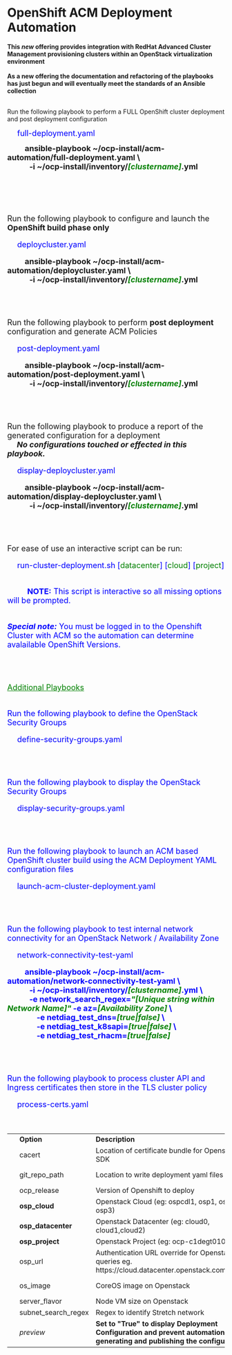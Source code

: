 # OpenShift ACM Deployment Automation
<b>This *new* offering provides integration with RedHat Advanced Cluster Management provisioning clusters within an OpenStack virtualization environment<br></b>
<br><b>As a new offering the documentation and refactoring of the playbooks has just begun and will eventually meet the standards of an Ansible collection<br></b>

<BR>Run the following playbook to perform a FULL OpenShift cluster deployment and post deployment configuration
<BR><p><FONT SIZE=+1> <FONT COLOR="blue"> &emsp; full-deployment.yaml</p></font>
&nbsp; &nbsp; &nbsp; &nbsp; <b>ansible-playbook ~/ocp-install/acm-automation/full-deployment.yaml \\
<br>&nbsp; &nbsp; &nbsp; &nbsp; &nbsp; &nbsp;  -i ~/ocp-install/inventory/<FONT COLOR="green"><i>[clustername]</i></font>.yml</b></p> 
<BR><BR>

<BR>Run the following playbook to configure and launch the <b>OpenShift build phase only</b>
<BR><p><FONT SIZE=+1> <FONT COLOR="blue"> &emsp; deploycluster.yaml</p></font>
&nbsp; &nbsp; &nbsp; &nbsp; <b>ansible-playbook ~/ocp-install/acm-automation/deploycluster.yaml \\
<br>&nbsp; &nbsp; &nbsp; &nbsp; &nbsp; &nbsp;  -i ~/ocp-install/inventory/<FONT COLOR="green"><i>[clustername]</i></font>.yml</b></p> 
<BR>

<BR>Run the following playbook to perform <b>post deployment</b> configuration and generate ACM Policies
<BR><p><FONT SIZE=+1> <FONT COLOR="blue"> &emsp; post-deployment.yaml</p></font>
&nbsp; &nbsp; &nbsp; &nbsp; <b>ansible-playbook ~/ocp-install/acm-automation/post-deployment.yaml \\
<br>&nbsp; &nbsp; &nbsp; &nbsp; &nbsp; &nbsp;  -i ~/ocp-install/inventory/<FONT COLOR="green"><i>[clustername]</i></font>.yml</b></p> 
<BR>

<BR>Run the following playbook to produce a report of the generated configuration for a deployment<br>
<i><b> &emsp; No configurations touched or effected in this playbook.</b></i>
<BR><p><FONT SIZE=+1> <FONT COLOR="blue"> &emsp; display-deploycluster.yaml</p></font>
&nbsp; &nbsp; &nbsp; &nbsp; <b>ansible-playbook ~/ocp-install/acm-automation/display-deploycluster.yaml \\
<br>&nbsp; &nbsp; &nbsp; &nbsp; &nbsp; &nbsp;  -i ~/ocp-install/inventory/<FONT COLOR="green"><i>[clustername]</i></font>.yml</b></p> 
<BR>

<BR>For ease of use an interactive script can be run:
<p><FONT SIZE=+1> <FONT COLOR="blue"> &emsp; run-cluster-deployment.sh [<FONT COLOR="green">datacenter</font>] [<FONT COLOR="green">cloud</font>] [<FONT COLOR="green">project</font>]</p>
<BR>&emsp; &emsp;  <b>NOTE:</b> This script is interactive so all missing options will be prompted.

<BR><b><i>Special note:</b></i> You must be logged in to the Openshift Cluster with ACM so the automation can determine avalailable OpenShift Versions.<br><br></i>

<BR><p><FONT SIZE=+1> <FONT COLOR="green"><U>Additional Playbooks</u></font>

<BR>Run the following playbook to define the OpenStack Security Groups
<BR><p><FONT SIZE=+1> <FONT COLOR="blue"> &emsp; define-security-groups.yaml</p></font>
<BR>

<BR>Run the following playbook to display the OpenStack Security Groups
<BR><p><FONT SIZE=+1> <FONT COLOR="blue"> &emsp; display-security-groups.yaml</p></font>
<BR>

<BR>Run the following playbook to launch an ACM based OpenShift cluster build using the ACM Deployment YAML configuration files
<BR><p><FONT SIZE=+1> <FONT COLOR="blue"> &emsp; launch-acm-cluster-deployment.yaml</p></font>
<BR>

<BR>Run the following playbook to test internal network connectivity for an OpenStack Network / Availability Zone
<BR><p><FONT SIZE=+1> <FONT COLOR="blue"> &emsp; network-connectivity-test-yaml</p></font>
&nbsp; &nbsp; &nbsp; &nbsp; <b>ansible-playbook ~/ocp-install/acm-automation/network-connectivity-test-yaml \\
<br>&nbsp; &nbsp; &nbsp; &nbsp; &nbsp; &nbsp; -i ~/ocp-install/inventory/<FONT COLOR="green"><i>[clustername]</i></font>.yml \\
<br>&nbsp; &nbsp; &nbsp; &nbsp; &nbsp; &nbsp; -e network_search_regex=<FONT COLOR="green"><i>"[Unique string within Network Name]"</i></font> -e az=<FONT COLOR="green"><i>[Availability Zone]</i></font> \\
<br>&nbsp; &nbsp; &nbsp; &nbsp; &nbsp; &nbsp; &nbsp; &nbsp; -e netdiag_test_dns=<FONT COLOR="green"><i>[true|false]</i></font> \\
<br>&nbsp; &nbsp; &nbsp; &nbsp; &nbsp; &nbsp; &nbsp; &nbsp; -e netdiag_test_k8sapi=<FONT COLOR="green"><i>[true|false]</i></font> \\
<br>&nbsp; &nbsp; &nbsp; &nbsp; &nbsp; &nbsp; &nbsp; &nbsp; -e netdiag_test_rhacm=<FONT COLOR="green"><i>[true|false]</i></font></b></p>
<BR>

<BR>Run the following playbook to process cluster API and Ingress certificates then store in the TLS cluster policy
<BR><p><FONT SIZE=+1> <FONT COLOR="blue"> &emsp; process-certs.yaml</p></font>
<BR>

<table border="0" cellspacing="0" cellpadding="0">
        <tbody>
                <tr>
                        <td width="60"> &nbsp; </td>
                        <td width="70">
                                <b>Option</b>
                        </td>
                        <td width="240">
                                <b>Description</b>
                        </td>
                        <td width="250">
                                <b>Default</b>
                        </td>
                </tr>
                <tr>
                  <td> &nbsp; </td> <td> cacert </td> <td> Location of certificate bundle for Openstack SDK</td><td><td>
                </tr>
                <tr>
                  <td> &nbsp; </td> <td> git_repo_path </td> <td> Location to write deployment yaml files</td><td>{repo-folder}/clusters/<i><b>cluster_name</b></i>/acm<td>
                </tr>
                <tr>
                        <td> &nbsp; </td> <td> ocp_release </td> <td> Version of Openshift to deploy</td> <td> 4.10 </td>
                </tr>
                <tr>
                  <td> &nbsp; </td> <td> <b>osp_cloud</b> </td> <td> Openstack Cloud (eg: ospcdl1, osp1, osp2, osp3)</td><td>Required unless the URL override is present<td>
                </tr>
                <tr>
                  <td> &nbsp; </td> <td> <b>osp_datacenter</b> </td> <td> Openstack Datacenter (eg: cloud0, cloud1,cloud2)</td><td>Required unless the URL override is present<td>
                </tr>
                <tr>
                  <td> &nbsp; </td> <td> <b>osp_project</b> </td> <td> Openstack Project (eg: ocp-c1degt0104-caas</td><td>Always Required<td>
                </tr>
                <tr>
                  <td> &nbsp; </td> <td> osp_url </td> <td> Authentication URL override for Openstack queries eg. https://cloud.datacenter.openstack.com:13000</td><td>URL is constructed from the osp_dataceter+osp_cloud variables<td>
                </tr>
                <tr>
                  <td> &nbsp; </td> <td> os_image </td> <td> CoreOS image on Openstack </td><td>Latest rhcos-4.? that matches the Openshift Release <td>
                </tr>
                <tr>
                  <td> &nbsp; </td> <td> server_flavor</td> <td> Node VM size on Openstack </td><td>oc-16x96-k8s-worker<td>
                </tr>
                <tr>
                  <td> &nbsp; </td> <td> subnet_search_regex </td> <td> Regex to identify Stretch network</td><td>-STRETCH- <td>
                </tr>
                <tr>
                  <td> &nbsp; </td> <td> <i>preview</i> </td> <td> <b>Set to "True" to display Deployment Configuration and prevent automation from generating and publishing the configuration.</b></td><td>False<td>
                </tr>
        </tbody>
</table>

